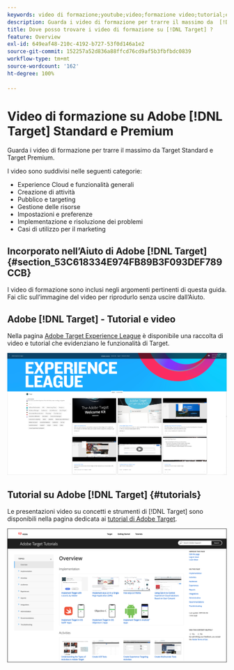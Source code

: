 ```yaml
---
keywords: video di formazione;youtube;video;formazione video;tutorial;esercitazioni;video
description: Guarda i video di formazione per trarre il massimo da  [!DNL Target]  Standard e  [!DNL Target]  Premium.
title: Dove posso trovare i video di formazione su [!DNL Target] ?
feature: Overview
exl-id: 649eaf48-210c-4192-b727-53f0d146a1e2
source-git-commit: 152257a52d836a88ffcd76cd9af5b3fbfbdc0839
workflow-type: tm+mt
source-wordcount: '162'
ht-degree: 100%

---
```


# Video di formazione su Adobe [!DNL Target] Standard e Premium

Guarda i video di formazione per trarre il massimo da Target Standard e Target Premium.

I video sono suddivisi nelle seguenti categorie:

* Experience Cloud e funzionalità generali
* Creazione di attività
* Pubblico e targeting
* Gestione delle risorse
* Impostazioni e preferenze
* Implementazione e risoluzione dei problemi
* Casi di utilizzo per il marketing

## Incorporato nell’Aiuto di Adobe [!DNL Target]  {#section_53C618334E974FB89B3F093DEF789CCB}

I video di formazione sono inclusi negli argomenti pertinenti di questa guida. Fai clic sull’immagine del video per riprodurlo senza uscire dall’Aiuto.

## Adobe [!DNL Target] - Tutorial e video

Nella pagina [Adobe Target Experience League](https://guided.adobe.com/#recommended/solutions/target) è disponibile una raccolta di video e tutorial che evidenziano le funzionalità di Target.

![Video di Experience League](/help/main/c-intro/assets/experience-league.png)

## Tutorial su Adobe [!DNL Target]  {#tutorials}

Le presentazioni video su concetti e strumenti di [!DNL Target] sono disponibili nella pagina dedicata ai [tutorial di Adobe Target](https://experienceleague.adobe.com/docs/target-learn/tutorials/overview.html?lang=it).

![Esercitazioni di Adobe Target](/help/main/c-intro/assets/adobe-target-tutorials-new.png)
